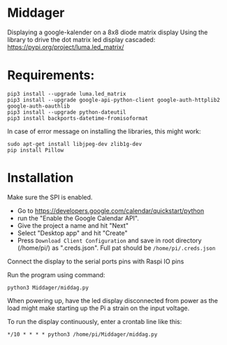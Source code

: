 # Middager
Displaying a google-kalender on a 8x8 diode matrix display
Using the library to drive the dot matrix led display cascaded:
https://pypi.org/project/luma.led_matrix/


# Requirements:
```
pip3 install --upgrade luma.led_matrix
pip3 install --upgrade google-api-python-client google-auth-httplib2 google-auth-oauthlib
pip3 install --upgrade python-dateutil
pip3 install backports-datetime-fromisoformat
```
In case of error message on installing the libraries, this might work:
```
sudo apt-get install libjpeg-dev zlib1g-dev
pip install Pillow
```

# Installation
Make sure the SPI is enabled.
- Go to https://developers.google.com/calendar/quickstart/python
- run the "Enable the Google Calendar API". 
- Give the project a name and hit "Next"
- Select "Desktop app" and hit "Create"
- Press `Download Client Configuration` and save in root directory (/home/pi/) as ".creds.json". Full pat should be `/home/pi/.creds.json`

Connect the display to the serial ports pins with Raspi IO pins

Run the program using command:
```
python3 Middager/middag.py
```
When powering up, have the led display disconnected from power as the load might make starting up the Pi a strain on the input voltage.


To run the display continuously, enter a crontab line like this:
```
*/10 * * * * python3 /home/pi/Middager/middag.py
```

